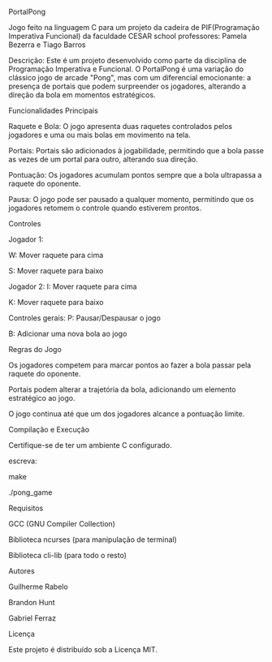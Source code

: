 PortalPong

Jogo feito na linguagem C para um projeto da cadeira de PIF(Programação Imperativa Funcional) da faculdade CESAR school
professores: Pamela Bezerra e Tiago Barros

Descrição:
Este é um projeto desenvolvido como parte da disciplina de Programação Imperativa e Funcional. O PortalPong é uma variação do clássico jogo de arcade "Pong", mas com um diferencial emocionante: a presença de portais que podem surpreender os jogadores, alterando a direção da bola em momentos estratégicos.

Funcionalidades Principais

Raquete e Bola: O jogo apresenta duas raquetes controlados pelos jogadores e uma ou mais bolas em movimento na tela.

Portais: Portais são adicionados à jogabilidade, permitindo que a bola passe as vezes de um portal para outro, alterando sua direção.

Pontuação: Os jogadores acumulam pontos sempre que a bola ultrapassa a raquete do oponente.

Pausa: O jogo pode ser pausado a qualquer momento, permitindo que os jogadores retomem o controle quando estiverem prontos.

Controles

Jogador 1:

W: Mover raquete para cima

S: Mover raquete para baixo

Jogador 2:
I: Mover raquete para cima

K: Mover raquete para baixo

Controles gerais:
P: Pausar/Despausar o jogo

B: Adicionar uma nova bola ao jogo

Regras do Jogo

Os jogadores competem para marcar pontos ao fazer a bola passar pela raquete do oponente.

Portais podem alterar a trajetória da bola, adicionando um elemento estratégico ao jogo.

O jogo continua até que um dos jogadores alcance a pontuação limite.

Compilação e Execução

Certifique-se de ter um ambiente C configurado.

escreva:

make

./pong_game

Requisitos

GCC (GNU Compiler Collection)

Biblioteca ncurses (para manipulação de terminal)

Biblioteca cli-lib (para todo o resto)

Autores

Guilherme Rabelo

Brandon Hunt

Gabriel Ferraz

Licença

Este projeto é distribuído sob a Licença MIT.
